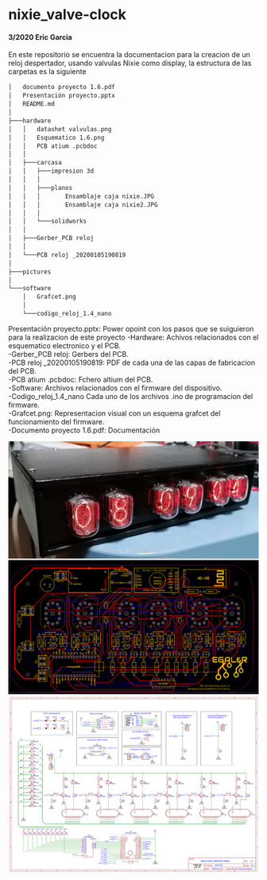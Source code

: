 # nixie_valve-clock
#### 3/2020 Eric Garcia
En este repositorio se encuentra la documentacion para la creacion de un reloj despertador, usando valvulas Nixie como display,
la estructura de las carpetas es la siguiente
```bash
│   documento proyecto 1.6.pdf
│   Presentación proyecto.pptx
│   README.md
│
├───hardware
│   │   datashet valvulas.png
│   │   Esquematico 1.6.png
│   │   PCB atium .pcbdoc
│   │
│   ├───carcasa
│   │   ├───impresion 3d
│   │   │
│   │   ├───planos
│   │   │       Ensamblaje caja nixie.JPG
│   │   │       Ensamblaje caja nixie2.JPG
│   │   │
│   │   └───solidworks
│   │
│   ├───Gerber_PCB reloj
│   │
│   └───PCB reloj _20200105190819
│
├───pictures
│
└───software
    │   Grafcet.png
    │
    └───codigo_reloj_1.4_nano

```
Presentación proyecto.pptx: Power opoint con los pasos que se suiguieron para la realizacion de este proyecto
-Hardware: Achivos relacionados con el esquematico electronico y el PCB.  
-Gerber_PCB reloj: Gerbers del PCB.  
-PCB reloj _20200105190819: PDF de cada una de las capas de fabricacion del PCB.   
-PCB atium .pcbdoc: Fchero altium del PCB.	  
-Software: Archivos relacionados con el firmware del dispositivo.  
-Codigo_reloj_1.4_nano Cada uno de los archivos .ino de programacion del firmware.  
-Grafcet.png: Representacion visual con un esquema grafcet del funcionamiento del firmware.  
-Documento proyecto 1.6.pdf: Documentación  

![pictures](https://github.com/ericgc1997/nixie_valve-clock/blob/master/pictures/final%20product.jpg)
![pictures](https://github.com/ericgc1997/nixie_valve-clock/blob/master/pictures/placa.png)
![pictures](https://github.com/ericgc1997/nixie_valve-clock/blob/master/pictures/Esquematico%201.6.png)


